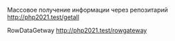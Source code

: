 Массовое получение информации через репозитарий  http://php2021.test/getall


RowDataGetway http://php2021.test/rowgateway
